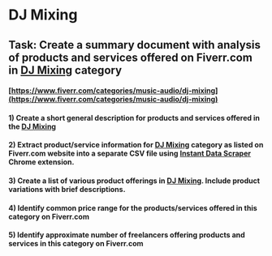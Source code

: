 # DJ Mixing
## Task: Create a summary document with analysis of products and services offered on Fiverr.com in [DJ Mixing](https://www.fiverr.com/categories/music-audio/dj-mixing) category
#### [https://www.fiverr.com/categories/music-audio/dj-mixing](https://www.fiverr.com/categories/music-audio/dj-mixing)
#### 1) Create a short general description for products and services offered in the [DJ Mixing](https://www.fiverr.com/categories/music-audio/dj-mixing)
#### 2) Extract product/service information for [DJ Mixing](https://www.fiverr.com/categories/music-audio/dj-mixing) category as listed on Fiverr.com website into a separate CSV file using [Instant Data Scraper](https://chrome.google.com/webstore/detail/instant-data-scraper/ofaokhiedipichpaobibbnahnkdoiiah) Chrome extension.
#### 3) Create a list of various product offerings in [DJ Mixing](https://www.fiverr.com/categories/music-audio/dj-mixing). Include product variations with brief descriptions.
#### 4) Identify common price range for the products/services offered in this category on Fiverr.com
#### 5) Identify approximate number of freelancers offering products and services in this category on Fiverr.com
